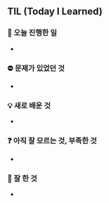 ## TIL (Today I Learned)

### 📜 오늘 진행한 일

-

### ⛔ 문제가 있었던 것

-

### 💡 새로 배운 것

-

### ❓ 아직 잘 모르는 것, 부족한 것

-

### 💯 잘 한 것

-
